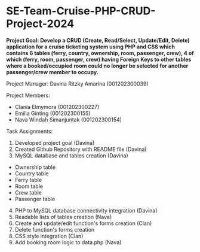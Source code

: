 # SE-Team-Cruise-PHP-CRUD-Project-2024

**Project Goal: Develop a CRUD (Create, Read/Select, Update/Edit, Delete) application for a cruise ticketing system using PHP and CSS which contains 6 tables (ferry, country, ownership, room, passenger, crew), 4 of which (ferry, room, passenger, crew) having Foreign Keys to other tables where a booked/occupied room could no longer be selected for another passenger/crew member to occupy.**

Project Manager: Davina Ritzky Amarina (001202300039)

Project Members:
- Clania Elmymora (001202300227)
- Emilia Ginting (001202300155)
- Nava Windah Simanjuntak (001202300154)

Task Assignments:
1. Developed project goal (Davina)
2. Created Github Repository with README file (Davina)
3. MySQL database and tables creation (Davina)
  - Ownership table
  - Country table
  - Ferry table
  - Room table
  - Crew table
  - Passenger table
4. PHP to MySQL database connectivity integration (Davina)
5. Readable lists of tables creation (Nava)
6. Create and update/edit function's forms creation (Clan)
7. Delete function's forms creation
8. CSS style integration (Clan)
9. Add booking room logic to data.php (Nava)
